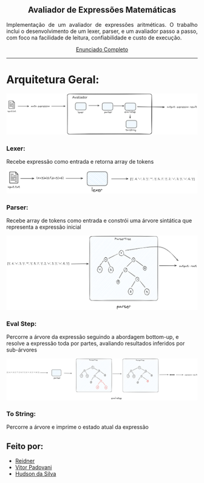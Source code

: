 <h2 align="center"> Avaliador de Expressões Matemáticas </h2>
<p align="justify"> Implementação de um avaliador de expressões aritméticas. O trabalho inclui o desenvolvimento de um lexer, parser, e um avaliador passo a passo, com foco na facilidade de leitura, confiabilidade e custo de execução.</p>

<p align="center"> <a href="https://malbarbo.pro.br/ensino/2019/9795/trabalho-comp/" target="_blank"> Enunciado Completo </a> </p>

<hr>

# Arquitetura Geral:
<p align="center">
    <img src="./assets/architecture.png" alt="Software Architecture">
</p>

### Lexer:
<p align="center">
    <p> Recebe expressão como entrada e retorna array de tokens</p>
    <img src="./assets/lexer.png" alt="Lexer Architecture">
</p>

### Parser:
<p align="center">
    <p> Recebe array de tokens como entrada e constrói uma árvore sintática que representa a expressão inicial</p>
    <img src="./assets/parser.png" alt="Parser Architecture">
</p>

### Eval Step:
<p align="center">
    <p> Percorre a árvore da expressão seguindo a abordagem bottom-up, e resolve a expressão toda por partes, avaliando resultados inferidos por sub-árvores</p>
    <img src="./assets/eval-step.png" alt="Eval Step">
</p>

### To String:
<p align="center">
    <p> Percorre a árvore e imprime o estado atual da expressão</p>
</p>


## Feito por:
* <a href="https://github.com/reidn3r" target="_blank">Reidner</a>
* <a href="https://github.com/Vitor-Padovani" target="_blank">Vitor Padovani</a>
* <a href="https://github.com/Hudson-H" target="_blank">Hudson da Silva</a>